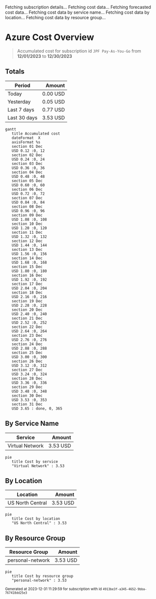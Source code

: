 Fetching subscription details...
Fetching cost data...
Fetching forecasted cost data...
Fetching cost data by service name...
Fetching cost data by location...
Fetching cost data by resource group...
# Azure Cost Overview

> Accumulated cost for subscription id `JPF Pay-As-You-Go` from **12/01/2023** to **12/30/2023**

## Totals

|Period|Amount|
|---|---:|
|Today|0.00 USD|
|Yesterday|0.05 USD|
|Last 7 days|0.77 USD|
|Last 30 days|3.53 USD|

```mermaid
gantt
   title Accumulated cost
   dateFormat  X
   axisFormat %s
   section 01 Dec
   USD 0.12 :0, 12
   section 02 Dec
   USD 0.24 :0, 24
   section 03 Dec
   USD 0.36 :0, 36
   section 04 Dec
   USD 0.48 :0, 48
   section 05 Dec
   USD 0.60 :0, 60
   section 06 Dec
   USD 0.72 :0, 72
   section 07 Dec
   USD 0.84 :0, 84
   section 08 Dec
   USD 0.96 :0, 96
   section 09 Dec
   USD 1.08 :0, 108
   section 10 Dec
   USD 1.20 :0, 120
   section 11 Dec
   USD 1.32 :0, 132
   section 12 Dec
   USD 1.44 :0, 144
   section 13 Dec
   USD 1.56 :0, 156
   section 14 Dec
   USD 1.68 :0, 168
   section 15 Dec
   USD 1.80 :0, 180
   section 16 Dec
   USD 1.92 :0, 192
   section 17 Dec
   USD 2.04 :0, 204
   section 18 Dec
   USD 2.16 :0, 216
   section 19 Dec
   USD 2.28 :0, 228
   section 20 Dec
   USD 2.40 :0, 240
   section 21 Dec
   USD 2.52 :0, 252
   section 22 Dec
   USD 2.64 :0, 264
   section 23 Dec
   USD 2.76 :0, 276
   section 24 Dec
   USD 2.88 :0, 288
   section 25 Dec
   USD 3.00 :0, 300
   section 26 Dec
   USD 3.12 :0, 312
   section 27 Dec
   USD 3.24 :0, 324
   section 28 Dec
   USD 3.36 :0, 336
   section 29 Dec
   USD 3.48 :0, 348
   section 30 Dec
   USD 3.53 :0, 353
   section 31 Dec
   USD 3.65 : done, 0, 365
```

## By Service Name

|Service|Amount|
|---|---:|
|Virtual Network|3.53 USD|

```mermaid
pie
   title Cost by service
   "Virtual Network" : 3.53
```

## By Location

|Location|Amount|
|---|---:|
|US North Central|3.53 USD|

```mermaid
pie
   title Cost by location
   "US North Central" : 3.53
```

## By Resource Group

|Resource Group|Amount|
|---|---:|
|personal-network|3.53 USD|

```mermaid
pie
   title Cost by resource group
   "personal-network" : 3.53
```

<sup>Generated at 2023-12-31 11:29:59 for subscription with id `4913be3f-a345-4652-9bba-767418dd25e3`</sup>
